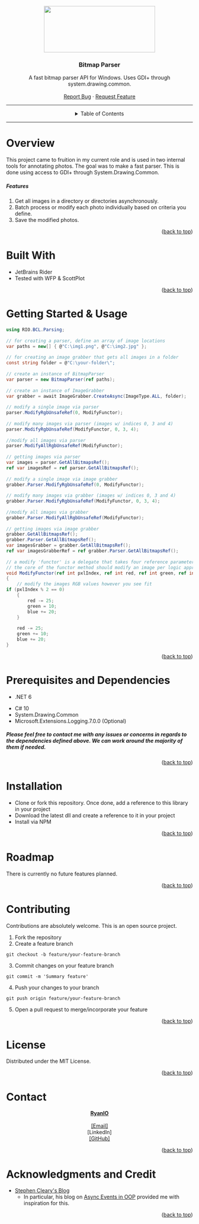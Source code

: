 <a name="readme-top"></a>
<!-- PROJECT SHIELDS -->
<!--
*** I'm using markdown "reference style" links for readability.
*** Reference links are enclosed in brackets [ ] instead of parentheses ( ).
*** See the bottom of this document for the declaration of the reference variables
*** for contributors-url, forks-url, etc. This is an optional, concise syntax you may use.
*** https://www.markdownguide.org/basic-syntax/#reference-style-links
-->


<!-- PROJECT LOGO -->

<p align="center">
<img width="300" height="125" src="https://i.imgur.com/w5hcUtR.png">
</p>

<div align="center">

<h3 align="center">Bitmap Parser</h3>

  <p align="center">
    A fast bitmap parser API for Windows. Uses GDI+ through system.drawing.common.
    <br />
    <br />
    <a href="https://github.com//ryan-io/CommandPipeline/issues">Report Bug</a>
    ·
    <a href="https://github.com//ryan-io/CommandPipeline/issues">Request Feature</a>
  </p>
</div>

---
<!-- TABLE OF CONTENTS -->

<details align="center">
  <summary>Table of Contents</summary>
  <ol>
  <li>
      <a href="#overview">Overview</a>
      <ul>
        <li><a href="#built-with">Built With</a></li>
      </ul>
    </li>
    <li>
      <a href="#getting-started">Getting Started & Usage</a>
      <ul>
        <li><a href="#prerequisites-and-dependencies">Prerequisites and Dependencies</a></li>
        <li><a href="#installation">Installation</a></li>
      </ul>
    </li>
    <li><a href="#roadmap">Roadmap</a></li>
    <li><a href="#contributing">Contributing</a></li>
    <li><a href="#license">License</a></li>
    <li><a href="#contact">Contact</a></li>
    <li><a href="#acknowledgments-and-credit">Acknowledgments</a></li>
  </ol>
</details>

---

<!-- ABOUT THE PROJECT -->

# Overview

This project came to fruition in my current role and is used in two internal tools for annotating photos. The goal was to make a fast parser. This is done using access to GDI+ through System.Drawing.Common. 

##### Features

<ol>
<li>
Get all images in a directory or directories asynchronously. 
</li>
<li>
Batch process or modify each photo individually based on criteria you define.
</li>
<li>
Save the modified photos.
</li>
</ol>

<p align="right">(<a href="#readme-top">back to top</a>)</p>

# Built With
- JetBrains Rider
- Tested with WFP & ScottPlot

<p align="right">(<a href="#readme-top">back to top</a>)</p>


<!-- GETTING STARTED -->
# Getting Started & Usage

```csharp
using RIO.BCL.Parsing;  
  
// for creating a parser, define an array of image locations  
var paths = new[] { @"C:\img1.png", @"C:\img2.jpg" };  
  
// for creating an image grabber that gets all images in a folder  
const string folder = @"C:\your-folder\";  
  
// create an instance of BitmapParser  
var parser = new BitmapParser(ref paths);  
  
// create an instance of ImageGrabber  
var grabber = await ImageGrabber.CreateAsync(ImageType.ALL, folder);  
  
// modify a single image via parser  
parser.ModifyRgbUnsafeRef(0, ModifyFunctor);  
  
// modify many images via parser (images w/ indices 0, 3 and 4)  
parser.ModifyRgbUnsafeRef(ModifyFunctor, 0, 3, 4);  
  
//modify all images via parser  
parser.ModifyAllRgbUnsafeRef(ModifyFunctor);  
  
// getting images via parser  
var images = parser.GetAllBitmapsRef();  
ref var imagesRef = ref parser.GetAllBitmapsRef();  
  
// modify a single image via image grabber  
grabber.Parser.ModifyRgbUnsafeRef(0, ModifyFunctor);  
  
// modify many images via grabber (images w/ indices 0, 3 and 4)  
grabber.Parser.ModifyRgbUnsafeRef(ModifyFunctor, 0, 3, 4);  
  
//modify all images via grabber  
grabber.Parser.ModifyAllRgbUnsafeRef(ModifyFunctor);  
  
// getting images via image grabber  
grabber.GetAllBitmapsRef();  
grabber.Parser.GetAllBitmapsRef();  
var imagesGrabber = grabber.GetAllBitmapsRef();  
ref var imagesGrabberRef = ref grabber.Parser.GetAllBitmapsRef();  
  
// a modify 'functor' is a delegate that takes four reference parameters: index, red, green and blue  
// the core of the functor method should modify an image per logic appropriate for your application  
void ModifyFunctor(ref int pxlIndex, ref int red, ref int green, ref int blue)  
{  
    // modify the images RGB values however you see fit    
if (pxlIndex % 2 == 0)  
    {  
        red -= 25;  
        green = 10;  
        blue += 20;  
    }  
  
    red -= 25;  
    green += 10;  
    blue += 20;  
}
```

<p align="right">(<a href="#readme-top">back to top</a>)</p>


# Prerequisites and Dependencies

- .NET 6
* C# 10
* System.Drawing.Common
* Microsoft.Extensions.Logging.7.0.0 (Optional)

##### Please feel free to contact me with any issues or concerns in regards to the dependencies defined above. We can work around the majority of them if needed.

<p align="right">(<a href="#readme-top">back to top</a>)</p>

# Installation

- Clone or fork this repository. Once done, add a reference to this library in your project
- Download the latest dll and create a reference to it in your project
- Install via NPM

<p align="right">(<a href="#readme-top">back to top</a>)</p>

<!-- ROADMAP -->
# Roadmap

There is currently no future features planned.

<p align="right">(<a href="#readme-top">back to top</a>)</p>

<!-- CONTRIBUTING -->
# Contributing

Contributions are absolutely welcome. This is an open source project. 

1. Fork the repository
2. Create a feature branch
```Shell
git checkout -b feature/your-feature-branch
```
3. Commit changes on your feature branch
```Shell
git commit -m 'Summary feature'
```
4. Push your changes to your branch
```Shell
git push origin feature/your-feature-branch
```
5. Open a pull request to merge/incorporate your feature

<p align="right">(<a href="#readme-top">back to top</a>)</p>

<!-- LICENSE -->
# License

Distributed under the MIT License.

<p align="right">(<a href="#readme-top">back to top</a>)</p>


<!-- CONTACT -->
# Contact

<p align="center">
<b><u>RyanIO</u></b> 
<br/><br/> 
<a href = "mailto:ryan.io@programmer.net?subject=[RIO]%20Procedural%20Generator%20Project" >[Email]</a>
<br/>
[LinkedIn]
<br/>
<a href="https://github.com/ryan-io">[GitHub]</a></p>

<p align="right">(<a href="#readme-top">back to top</a>)</p>

<!-- ACKNOWLEDGMENTS -->
# Acknowledgments and Credit

* [Stephen Cleary's Blog](https://blog.stephencleary.com/)
	* In particular, his blog on [Async Events in OOP](https://blog.stephencleary.com/2013/02/async-oop-5-events.html) provided me with inspiration for this.

<p align="right">(<a href="#readme-top">back to top</a>)</p>



<!-- MARKDOWN LINKS & IMAGES -->
<!-- https://www.markdownguide.org/basic-syntax/#reference-style-links -->
[contributors-shield]: https://img.shields.io/github/contributors/github_username/repo_name.svg?style=for-the-badge
[contributors-url]: https://github.com/github_username/repo_name/graphs/contributors
[forks-shield]: https://img.shields.io/github/forks/github_username/repo_name.svg?style=for-the-badge
[forks-url]: https://github.com/github_username/repo_name/network/members
[stars-shield]: https://img.shields.io/github/stars/github_username/repo_name.svg?style=for-the-badge
[stars-url]: https://github.com/github_username/repo_name/stargazers
[issues-shield]: https://img.shields.io/github/issues/github_username/repo_name.svg?style=for-the-badge
[issues-url]: https://github.com/github_username/repo_name/issues
[license-shield]: https://img.shields.io/github/license/github_username/repo_name.svg?style=for-the-badge
[license-url]: https://github.com/github_username/repo_name/blob/master/LICENSE.txt
[linkedin-shield]: https://img.shields.io/badge/-LinkedIn-black.svg?style=for-the-badge&logo=linkedin&colorB=555
[linkedin-url]: https://linkedin.com/in/linkedin_username
[product-screenshot]: images/screenshot.png
[Next.js]: https://img.shields.io/badge/next.js-000000?style=for-the-badge&logo=nextdotjs&logoColor=white
[Next-url]: https://nextjs.org/
[React.js]: https://img.shields.io/badge/React-20232A?style=for-the-badge&logo=react&logoColor=61DAFB
[React-url]: https://reactjs.org/
[Vue.js]: https://img.shields.io/badge/Vue.js-35495E?style=for-the-badge&logo=vuedotjs&logoColor=4FC08D
[Vue-url]: https://vuejs.org/
[Angular.io]: https://img.shields.io/badge/Angular-DD0031?style=for-the-badge&logo=angular&logoColor=white
[Angular-url]: https://angular.io/
[Svelte.dev]: https://img.shields.io/badge/Svelte-4A4A55?style=for-the-badge&logo=svelte&logoColor=FF3E00
[Svelte-url]: https://svelte.dev/
[Laravel.com]: https://img.shields.io/badge/Laravel-FF2D20?style=for-the-badge&logo=laravel&logoColor=white
[Laravel-url]: https://laravel.com
[Bootstrap.com]: https://img.shields.io/badge/Bootstrap-563D7C?style=for-the-badge&logo=bootstrap&logoColor=white
[Bootstrap-url]: https://getbootstrap.com
[JQuery.com]: https://img.shields.io/badge/jQuery-0769AD?style=for-the-badge&logo=jquery&logoColor=white
[JQuery-url]: https://jquery.com

